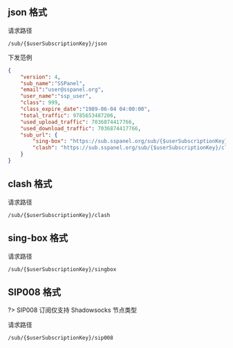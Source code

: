 ## json 格式

请求路径

```
/sub/{$userSubscriptionKey}/json
```

下发范例

```json
{
    "version": 4,
    "sub_name":"SSPanel",
    "email":"user@sspanel.org",
    "user_name":"ssp_user",
    "class": 999,
    "class_expire_date":"1989-06-04 04:00:00",
    "total_traffic": 9785653487206,
    "used_upload_traffic": 7036874417766,
    "used_download_traffic": 7036874417766,
    "sub_url": {
        "sing-box": "https://sub.sspanel.org/sub/{$userSubscriptionKey}/singbox",
        "clash": "https://sub.sspanel.org/sub/{$userSubscriptionKey}/clash"
    }
}
```

## clash 格式

请求路径

```
/sub/{$userSubscriptionKey}/clash
```

## sing-box 格式

请求路径

```
/sub/{$userSubscriptionKey}/singbox
```

## SIP008 格式

?> SIP008 订阅仅支持 Shadowsocks 节点类型

请求路径

```
/sub/{$userSubscriptionKey}/sip008
```
